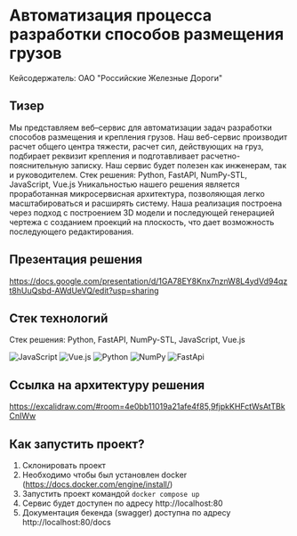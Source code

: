 #  Автоматизация процесса разработки способов размещения грузов
Кейсодержатель: ОАО "Российские Железные Дороги"

## Тизер
Мы представляем веб–сервис для автоматизации задач разработки способов размещения и крепления грузов. Наш веб-сервис производит расчет общего центра тяжести, расчет сил, действующих на груз, подбирает реквизит крепления и подготавливает расчетно-пояснительную записку. Наш сервис будет полезен как инженерам, так и руководителем.
Стек решения: Python, FastAPI, NumPy-STL, JavaScript, Vue.js
Уникальностью нашего решения является проработанная микросервисная архитектура, позволяющая легко масштабироваться и расширять систему.
Наша реализация построена через подход с построением 3D модели и последующей генерацией чертежа с созданием проекций на плоскость, что дает возможность последующего редактирования.

## Презентация решения
https://docs.google.com/presentation/d/1GA78EY8Knx7nznW8L4ydVd94qzt8hUuQsbd-AWdUeVQ/edit?usp=sharing

## Cтек технологий
Стек решения: Python, FastAPI, NumPy-STL, JavaScript, Vue.js

![JavaScript](https://github.com/andreydorozhkin/rzd_case/raw/main/docs/logos/js.png?raw=true)
![Vue.js](https://github.com/andreydorozhkin/rzd_case/raw/main/docs/logos/vue.png?raw=true)
![Python](https://github.com/andreydorozhkin/rzd_case/raw/main/docs/logos/python.png?raw=true)
![NumPy](https://github.com/andreydorozhkin/rzd_case/raw/main/docs/logos/numpy.png?raw=true)
![FastApi](https://github.com/andreydorozhkin/rzd_case/blob/main/docs/logos/fastapi.svg?raw=true)

## Ссылка на архитектуру решения
https://excalidraw.com/#room=4e0bb11019a21afe4f85,9fjpkKHFctWsAtTBkCnIWw

## Как запустить проект?
1. Склонировать проект
2. Необходимо чтобы был установлен docker (https://docs.docker.com/engine/install/)
3. Запустить проект командой ``docker compose up``
4. Сервис будет доступен по адресу http://localhost:80
5. Документация бекенда (swagger) доступна по адресу http://localhost:80/docs 